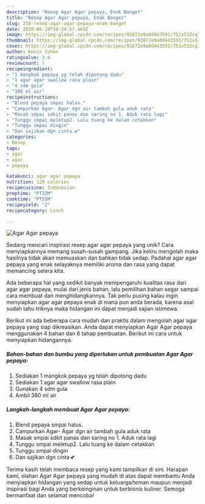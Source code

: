 ```yaml
---
description: "Resep Agar Agar pepaya, Enak Banget"
title: "Resep Agar Agar pepaya, Enak Banget"
slug: 258-resep-agar-agar-pepaya-enak-banget
date: 2020-06-20T10:24:57.469Z
image: https://img-global.cpcdn.com/recipes/91872e9a0d443591/751x532cq70/agar-agar-pepaya-foto-resep-utama.jpg
thumbnail: https://img-global.cpcdn.com/recipes/91872e9a0d443591/751x532cq70/agar-agar-pepaya-foto-resep-utama.jpg
cover: https://img-global.cpcdn.com/recipes/91872e9a0d443591/751x532cq70/agar-agar-pepaya-foto-resep-utama.jpg
author: Kevin Cohen
ratingvalue: 3.6
reviewcount: 7
recipeingredient:
- "1 mangkok pepaya yg telah dipotong dadu"
- "1 agar agar swallow rasa plain"
- "4 sdm gula"
- "380 ml air"
recipeinstructions:
- "Blend pepaya smpai halus."
- "Campurkan Agar- Agar dgn air tambah gula aduk rata"
- "Masak smpai sdkit panas dan saring no 1. Aduk rata lagi"
- "Tunggu smpai meletup2. Lalu tuang ke dalam cetakkan"
- "Tunggu smpai dingin"
- "Dan sajikan dgn cinta 💕"
categories:
- Resep
tags:
- agar
- agar
- pepaya

katakunci: agar agar pepaya 
nutrition: 129 calories
recipecuisine: Indonesian
preptime: "PT32M"
cooktime: "PT55M"
recipeyield: "2"
recipecategory: Lunch

---
```



![Agar Agar pepaya](https://img-global.cpcdn.com/recipes/91872e9a0d443591/751x532cq70/agar-agar-pepaya-foto-resep-utama.jpg)

Sedang mencari inspirasi resep agar agar pepaya yang unik? Cara menyiapkannya memang susah-susah gampang. Jika keliru mengolah maka hasilnya tidak akan memuaskan dan bahkan tidak sedap. Padahal agar agar pepaya yang enak selayaknya memiliki aroma dan rasa yang dapat memancing selera kita.



Ada beberapa hal yang sedikit banyak mempengaruhi kualitas rasa dari agar agar pepaya, mulai dari jenis bahan, lalu pemilihan bahan segar sampai cara membuat dan menghidangkannya. Tak perlu pusing kalau ingin menyiapkan agar agar pepaya enak di mana pun anda berada, karena asal sudah tahu triknya maka hidangan ini dapat menjadi sajian istimewa.


Berikut ini ada beberapa cara mudah dan praktis dalam mengolah agar agar pepaya yang siap dikreasikan. Anda dapat menyiapkan Agar Agar pepaya menggunakan 4 bahan dan 6 tahap pembuatan. Berikut ini cara untuk menyiapkan hidangannya.

<!--inarticleads1-->

##### Bahan-bahan dan bumbu yang diperlukan untuk pembuatan Agar Agar pepaya:

1. Sediakan 1 mangkok pepaya yg telah dipotong dadu
1. Sediakan 1 agar agar swallow rasa plain
1. Gunakan 4 sdm gula
1. Ambil 380 ml air




<!--inarticleads2-->

##### Langkah-langkah membuat Agar Agar pepaya:

1. Blend pepaya smpai halus.
1. Campurkan Agar- Agar dgn air tambah gula aduk rata
1. Masak smpai sdkit panas dan saring no 1. Aduk rata lagi
1. Tunggu smpai meletup2. Lalu tuang ke dalam cetakkan
1. Tunggu smpai dingin
1. Dan sajikan dgn cinta 💕




Terima kasih telah membaca resep yang kami tampilkan di sini. Harapan kami, olahan Agar Agar pepaya yang mudah di atas dapat membantu Anda menyiapkan hidangan yang sedap untuk keluarga/teman maupun menjadi inspirasi bagi Anda yang berkeinginan untuk berbisnis kuliner. Semoga bermanfaat dan selamat mencoba!
